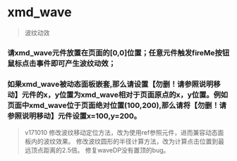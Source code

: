 # xmd_wave
> 波纹动效

### 请xmd_wave元件放置在页面的[0,0]位置；任意元件触发fireMe按钮鼠标点击事件即可产生波纹动效；

### 如果xmd_wave被动态面板嵌套,那么请设置【勿删！请参照说明移动】元件的x，y位置为xmd_wave相对于页面原点的x，y位置。例如页面中xmd_wave位于页面绝对位置(100,200),那么请将【勿删！请参照说明移动】元件设置x=100,y=200。

> v171010 
修改波纹移动定位方法，改为使用ref参照元件，进而兼容动态面板内的波纹效果。
修改波纹圆形的半径计算方法，改为计算点击位置到最远顶点距离的2.5倍。
修复waveDP没有置顶的bug。